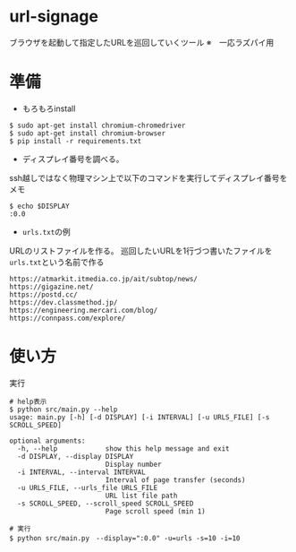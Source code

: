 # url-signage
ブラウザを起動して指定したURLを巡回していくツール
※　一応ラズパイ用

# 準備

- もろもろinstall

```
$ sudo apt-get install chromium-chromedriver
$ sudo apt-get install chromium-browser
$ pip install -r requirements.txt 

```

- ディスプレイ番号を調べる。

ssh越しではなく物理マシン上で以下のコマンドを実行してディスプレイ番号をメモ

```
$ echo $DISPLAY
:0.0

```



- `urls.txt`の例

URLのリストファイルを作る。
巡回したいURLを1行づつ書いたファイルを`urls.txt`という名前で作る

``` 
https://atmarkit.itmedia.co.jp/ait/subtop/news/
https://gigazine.net/
https://postd.cc/
https://dev.classmethod.jp/
https://engineering.mercari.com/blog/
https://connpass.com/explore/
```

# 使い方

実行

```
# help表示
$ python src/main.py --help
usage: main.py [-h] [-d DISPLAY] [-i INTERVAL] [-u URLS_FILE] [-s SCROLL_SPEED]

optional arguments:
  -h, --help            show this help message and exit
  -d DISPLAY, --display DISPLAY
                        Display number
  -i INTERVAL, --interval INTERVAL
                        Interval of page transfer (seconds)
  -u URLS_FILE, --urls_file URLS_FILE
                        URL list file path
  -s SCROLL_SPEED, --scroll_speed SCROLL_SPEED
                        Page scroll speed (min 1)

# 実行
$ python src/main.py　--display=":0.0" -u=urls -s=10 -i=10

```
